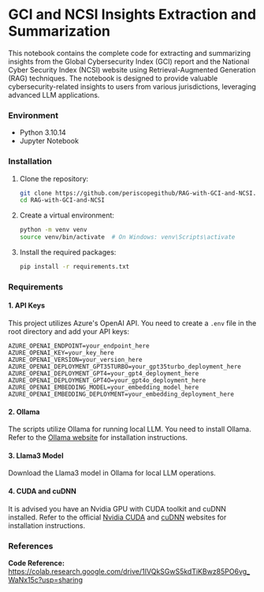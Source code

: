 
# GCI and NCSI Insights Extraction and Summarization

This notebook contains the complete code for extracting and summarizing insights from the Global Cybersecurity Index (GCI) report and the National Cyber Security Index (NCSI) website using Retrieval-Augmented Generation (RAG) techniques. The notebook is designed to provide valuable cybersecurity-related insights to users from various jurisdictions, leveraging advanced LLM applications.

### Environment
- Python 3.10.14
- Jupyter Notebook

### Installation

1. Clone the repository:
    ```sh
    git clone https://github.com/periscopegithub/RAG-with-GCI-and-NCSI.git
    cd RAG-with-GCI-and-NCSI
    ```

2. Create a virtual environment:
    ```sh
    python -m venv venv
    source venv/bin/activate  # On Windows: venv\Scripts\activate
    ```

3. Install the required packages:
    ```sh
    pip install -r requirements.txt
    ```

### Requirements

#### 1. API Keys
This project utilizes Azure's OpenAI API. You need to create a `.env` file in the root directory and add your API keys:

```
AZURE_OPENAI_ENDPOINT=your_endpoint_here
AZURE_OPENAI_KEY=your_key_here
AZURE_OPENAI_VERSION=your_version_here
AZURE_OPENAI_DEPLOYMENT_GPT35TURBO=your_gpt35turbo_deployment_here
AZURE_OPENAI_DEPLOYMENT_GPT4=your_gpt4_deployment_here
AZURE_OPENAI_DEPLOYMENT_GPT4O=your_gpt4o_deployment_here
AZURE_OPENAI_EMBEDDING_MODEL=your_embedding_model_here
AZURE_OPENAI_EMBEDDING_DEPLOYMENT=your_embedding_deployment_here

```

#### 2. Ollama
The scripts utilize Ollama for running local LLM. You need to install Ollama. Refer to the [Ollama website](https://ollama.com/) for installation instructions.

#### 3. Llama3 Model
Download the Llama3 model in Ollama for local LLM operations.

#### 4. CUDA and cuDNN
It is advised you have an Nvidia GPU with CUDA toolkit and cuDNN installed. Refer to the official [Nvidia CUDA](https://developer.nvidia.com/cuda-toolkit) and [cuDNN](https://developer.nvidia.com/cudnn) websites for installation instructions.

### References
**Code Reference:** https://colab.research.google.com/drive/1IVQkSGwS5kdTiKBwz85PO6vg_WaNx15c?usp=sharing

